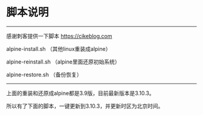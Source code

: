 # 脚本说明
-----
感谢刺客提供一下脚本 https://cikeblog.com

alpine-install.sh   （其他linux重装成alpine）

alpine-reinstall.sh   （alpine里面还原初始系统）

alpine-restore.sh   （备份恢复）

-----

上面的重装和还原成alpine都是3.9版，目前最新版本是3.10.3。

所以有了下面的脚本，一键更新到3.10.3，并更新时区为北京时间。
